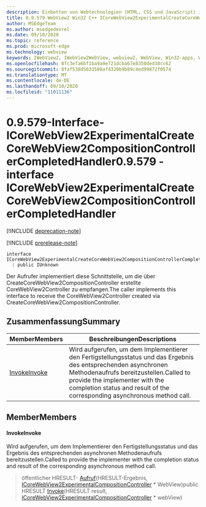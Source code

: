 ```yaml
---
description: Einbetten von Webtechnologien (HTML, CSS und JavaScript) in ihre systemeigenen Anwendungen mit dem Microsoft Edge WebView2-Steuerelement
title: 0.9.579-WebView2 Win32 C++ ICoreWebView2ExperimentalCreateCoreWebView2CompositionControllerCompletedHandler
author: MSEdgeTeam
ms.author: msedgedevrel
ms.date: 09/10/2020
ms.topic: reference
ms.prod: microsoft-edge
ms.technology: webview
keywords: IWebView2, IWebView2WebView, webview2, WebView, Win32-apps, Win32, Edge, ICoreWebView2, ICoreWebView2Controller, Browser-Steuerelement, Edge-HTML, ICoreWebView2ExperimentalCreateCoreWebView2CompositionControllerCompletedHandler
ms.openlocfilehash: 8fc3efa6bf1ba9a9e721dcba67e8350ded38cc62
ms.sourcegitcommit: 0faf538d5033508af4320b9b89c4ed99872f0574
ms.translationtype: MT
ms.contentlocale: de-DE
ms.lasthandoff: 09/10/2020
ms.locfileid: "11011136"
---
```

# <span data-ttu-id="11ac9-104">0.9.579-Interface-ICoreWebView2ExperimentalCreateCoreWebView2CompositionControllerCompletedHandler</span><span class="sxs-lookup"><span data-stu-id="11ac9-104">0.9.579 - interface ICoreWebView2ExperimentalCreateCoreWebView2CompositionControllerCompletedHandler</span></span> 

[!INCLUDE [deprecation-note](../../includes/deprecation-note.md)]

[!INCLUDE [prerelease-note](../../includes/prerelease-note.md)]

```
interface ICoreWebView2ExperimentalCreateCoreWebView2CompositionControllerCompletedHandler
  : public IUnknown
```

<span data-ttu-id="11ac9-105">Der Aufrufer implementiert diese Schnittstelle, um die über CreateCoreWebView2CompositionController erstellte CoreWebView2Controller zu empfangen.</span><span class="sxs-lookup"><span data-stu-id="11ac9-105">The caller implements this interface to receive the CoreWebView2Controller created via CreateCoreWebView2CompositionController.</span></span>

## <span data-ttu-id="11ac9-106">Zusammenfassung</span><span class="sxs-lookup"><span data-stu-id="11ac9-106">Summary</span></span>

 <span data-ttu-id="11ac9-107">Member</span><span class="sxs-lookup"><span data-stu-id="11ac9-107">Members</span></span>                        | <span data-ttu-id="11ac9-108">Beschreibungen</span><span class="sxs-lookup"><span data-stu-id="11ac9-108">Descriptions</span></span>
--------------------------------|---------------------------------------------
[<span data-ttu-id="11ac9-109">Invoke</span><span class="sxs-lookup"><span data-stu-id="11ac9-109">Invoke</span></span>](#invoke) | <span data-ttu-id="11ac9-110">Wird aufgerufen, um dem Implementierer den Fertigstellungsstatus und das Ergebnis des entsprechenden asynchronen Methodenaufrufs bereitzustellen.</span><span class="sxs-lookup"><span data-stu-id="11ac9-110">Called to provide the implementer with the completion status and result of the corresponding asynchronous method call.</span></span>

## <span data-ttu-id="11ac9-111">Member</span><span class="sxs-lookup"><span data-stu-id="11ac9-111">Members</span></span>

#### <span data-ttu-id="11ac9-112">Invoke</span><span class="sxs-lookup"><span data-stu-id="11ac9-112">Invoke</span></span> 

<span data-ttu-id="11ac9-113">Wird aufgerufen, um dem Implementierer den Fertigstellungsstatus und das Ergebnis des entsprechenden asynchronen Methodenaufrufs bereitzustellen.</span><span class="sxs-lookup"><span data-stu-id="11ac9-113">Called to provide the implementer with the completion status and result of the corresponding asynchronous method call.</span></span>

> <span data-ttu-id="11ac9-114">öffentlicher HRESULT- [Aufruf](#invoke)(HRESULT-Ergebnis, [ICoreWebView2ExperimentalCompositionController](icorewebview2experimentalcompositioncontroller.md) \* WebView)</span><span class="sxs-lookup"><span data-stu-id="11ac9-114">public HRESULT [Invoke](#invoke)(HRESULT result, [ICoreWebView2ExperimentalCompositionController](icorewebview2experimentalcompositioncontroller.md) \* webView)</span></span>

